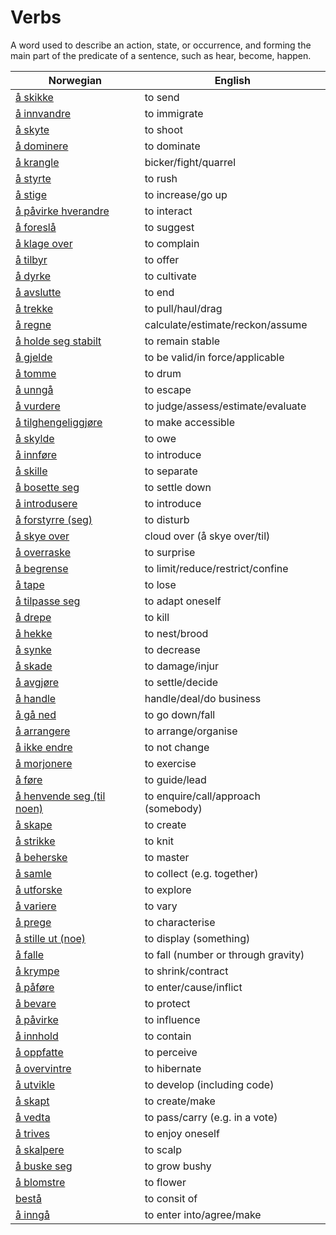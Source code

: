 # Verbs

A word used to describe an action, state, or occurrence, and forming the main part of the predicate of a sentence, such as hear, become, happen.

| Norwegian | English |
| --- | --- |
| [å skikke](https://www.ordnett.no/search?language=no&phrase=å%20skikke) | to send |
| [å innvandre](https://www.ordnett.no/search?language=no&phrase=å%20innvandre) | to immigrate |
| [å skyte](https://www.ordnett.no/search?language=no&phrase=å%20skyte) | to shoot |
| [å dominere](https://www.ordnett.no/search?language=no&phrase=å%20dominere) | to dominate |
| [å krangle](https://www.ordnett.no/search?language=no&phrase=å%20krangle) | bicker/fight/quarrel |
| [å styrte](https://www.ordnett.no/search?language=no&phrase=å%20styrte) | to rush |
| [å stige](https://www.ordnett.no/search?language=no&phrase=å%20stige) | to increase/go up |
| [å påvirke hverandre](https://www.ordnett.no/search?language=no&phrase=å%20påvirke%20hverandre) | to interact |
| [å foreslå](https://www.ordnett.no/search?language=no&phrase=å%20foreslå) | to suggest |
| [å klage over](https://www.ordnett.no/search?language=no&phrase=å%20klage%20over) | to complain |
| [å tilbyr](https://www.ordnett.no/search?language=no&phrase=å%20tilbyr) | to offer |
| [å dyrke](https://www.ordnett.no/search?language=no&phrase=å%20dyrke) | to cultivate |
| [å avslutte](https://www.ordnett.no/search?language=no&phrase=å%20avslutte) | to end |
| [å trekke](https://www.ordnett.no/search?language=no&phrase=å%20trekke) | to pull/haul/drag |
| [å regne](https://www.ordnett.no/search?language=no&phrase=å%20regne) | calculate/estimate/reckon/assume |
| [å holde seg stabilt](https://www.ordnett.no/search?language=no&phrase=å%20holde%20seg%20stabilt) | to remain stable |
| [å gjelde](https://www.ordnett.no/search?language=no&phrase=å%20gjelde) | to be valid/in force/applicable |
| [å tomme](https://www.ordnett.no/search?language=no&phrase=å%20tomme) | to drum |
| [å unngå](https://www.ordnett.no/search?language=no&phrase=å%20unngå) | to escape |
| [å vurdere](https://www.ordnett.no/search?language=no&phrase=å%20vurdere) | to judge/assess/estimate/evaluate |
| [å tilghengeliggjøre](https://www.ordnett.no/search?language=no&phrase=å%20tilghengeliggjøre) | to make accessible |
| [å skylde](https://www.ordnett.no/search?language=no&phrase=å%20skylde) | to owe |
| [å innføre](https://www.ordnett.no/search?language=no&phrase=å%20innføre) | to introduce |
| [å skille](https://www.ordnett.no/search?language=no&phrase=å%20skille) | to separate |
| [å bosette seg](https://www.ordnett.no/search?language=no&phrase=å%20bosette%20seg) | to settle down |
| [å introdusere](https://www.ordnett.no/search?language=no&phrase=å%20introdusere) | to introduce |
| [å forstyrre (seg)](https://www.ordnett.no/search?language=no&phrase=å%20forstyrre%20(seg)) | to disturb |
| [å skye over](https://www.ordnett.no/search?language=no&phrase=å%20skye%20over) | cloud over (å skye over/til) |
| [å overraske](https://www.ordnett.no/search?language=no&phrase=å%20overraske) | to surprise |
| [å begrense](https://www.ordnett.no/search?language=no&phrase=å%20begrense) | to limit/reduce/restrict/confine |
| [å tape](https://www.ordnett.no/search?language=no&phrase=å%20tape) | to lose |
| [å tilpasse seg](https://www.ordnett.no/search?language=no&phrase=å%20tilpasse%20seg) | to adapt oneself |
| [å drepe](https://www.ordnett.no/search?language=no&phrase=å%20drepe) | to kill |
| [å hekke](https://www.ordnett.no/search?language=no&phrase=å%20hekke) | to nest/brood |
| [å synke](https://www.ordnett.no/search?language=no&phrase=å%20synke) | to decrease |
| [å skade](https://www.ordnett.no/search?language=no&phrase=å%20skade) | to damage/injur |
| [å avgjøre](https://www.ordnett.no/search?language=no&phrase=å%20avgjøre) | to settle/decide |
| [å handle](https://www.ordnett.no/search?language=no&phrase=å%20handle) | handle/deal/do business |
| [å gå ned](https://www.ordnett.no/search?language=no&phrase=å%20gå%20ned) | to go down/fall |
| [å arrangere](https://www.ordnett.no/search?language=no&phrase=å%20arrangere) | to arrange/organise |
| [å ikke endre](https://www.ordnett.no/search?language=no&phrase=å%20ikke%20endre) | to not change |
| [å morjonere](https://www.ordnett.no/search?language=no&phrase=å%20morjonere) | to exercise |
| [å føre](https://www.ordnett.no/search?language=no&phrase=å%20føre) | to guide/lead |
| [å henvende seg (til noen)](https://www.ordnett.no/search?language=no&phrase=å%20henvende%20seg%20(til%20noen)) | to enquire/call/approach (somebody) |
| [å skape](https://www.ordnett.no/search?language=no&phrase=å%20skape) | to create |
| [å strikke](https://www.ordnett.no/search?language=no&phrase=å%20strikke) | to knit |
| [å beherske](https://www.ordnett.no/search?language=no&phrase=å%20beherske) | to master |
| [å samle](https://www.ordnett.no/search?language=no&phrase=å%20samle) | to collect (e.g. together) |
| [å utforske](https://www.ordnett.no/search?language=no&phrase=å%20utforske) | to explore |
| [å variere](https://www.ordnett.no/search?language=no&phrase=å%20variere) | to vary |
| [å prege](https://www.ordnett.no/search?language=no&phrase=å%20prege) | to characterise |
| [å stille ut (noe)](https://www.ordnett.no/search?language=no&phrase=å%20stille%20ut%20(noe)) | to display (something) |
| [å falle](https://www.ordnett.no/search?language=no&phrase=å%20falle) | to fall (number or through gravity) |
| [å krympe](https://www.ordnett.no/search?language=no&phrase=å%20krympe) | to shrink/contract |
| [å påføre](https://www.ordnett.no/search?language=no&phrase=å%20påføre) | to enter/cause/inflict |
| [å bevare](https://www.ordnett.no/search?language=no&phrase=å%20bevare) | to protect |
| [å påvirke](https://www.ordnett.no/search?language=no&phrase=å%20påvirke) | to influence |
| [å innhold](https://www.ordnett.no/search?language=no&phrase=å%20innhold) | to contain |
| [å oppfatte](https://www.ordnett.no/search?language=no&phrase=å%20oppfatte) | to perceive |
| [å overvintre](https://www.ordnett.no/search?language=no&phrase=å%20overvintre) | to hibernate |
| [å utvikle](https://www.ordnett.no/search?language=no&phrase=å%20utvikle) | to develop (including code) |
| [å skapt](https://www.ordnett.no/search?language=no&phrase=å%20skapt) | to create/make |
| [å vedta](https://www.ordnett.no/search?language=no&phrase=å%20vedta) | to pass/carry (e.g. in a vote) |
| [å trives](https://www.ordnett.no/search?language=no&phrase=å%20trives) | to enjoy oneself |
| [å skalpere](https://www.ordnett.no/search?language=no&phrase=å%20skalpere) | to scalp |
| [å buske seg](https://www.ordnett.no/search?language=no&phrase=å%20buske%20seg) | to grow bushy |
| [å blomstre](https://www.ordnett.no/search?language=no&phrase=å%20blomstre) | to flower |
| [bestå](https://www.ordnett.no/search?language=no&phrase=bestå) | to consit of |
| [å inngå](https://www.ordnett.no/search?language=no&phrase=å%20inngå) | to enter into/agree/make |

